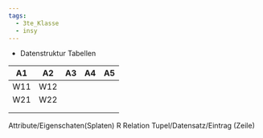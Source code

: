 ```yaml
---
tags:
  - 3te_Klasse
  - insy
---
```

- Datenstruktur Tabellen 

| A1  | A2  | A3  | A4  | A5  |
| --- | --- | --- | --- | --- |
| W11 | W12 |     |     |     |
| W21 | W22 |     |     |     |
|     |     |     |     |     |
|     |     |     |     |     |
Attribute/Eigenschaten(Splaten)
R Relation
Tupel/Datensatz/Eintrag (Zeile)